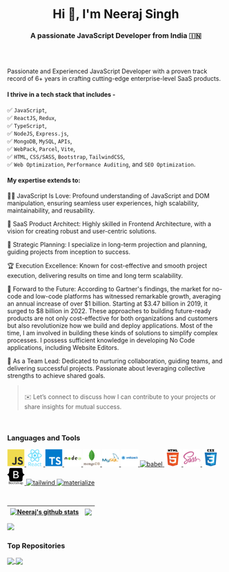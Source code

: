 
<h1 align="center">Hi 👋,  I'm Neeraj Singh</h1>
<h3 align="center">A passionate JavaScript Developer from India 🇮🇳 </h3>
<br><br>

Passionate and Experienced JavaScript Developer with a proven track record of 6+ years in crafting cutting-edge enterprise-level SaaS products.

#### I thrive in a tech stack that includes - 
✅ `JavaScript`, <br>
✅ `ReactJS`, `Redux`,  <br>
✅ `TypeScript`,  <br>
✅ `NodeJS`, `Express.js`, <br>
✅ `MongoDB`, `MySQL`, `APIs`,  <br>
✅ `WebPack`, `Parcel`, `Vite`,  <br>
✅ `HTML`, `CSS/SASS`, `Bootstrap`, `TailwindCSS`,  <br>
✅ `Web Optimization`, `Performance Auditing`, and `SEO Optimization`.  <br>

#### My expertise extends to:

👨‍💻 JavaScript Is Love: Profound understanding of JavaScript and DOM manipulation, ensuring seamless user experiences, high scalability, maintainability, and reusability.

🎯 SaaS Product Architect: Highly skilled in Frontend Architecture, with a vision for creating robust and user-centric solutions.

🔮 Strategic Planning: I specialize in long-term projection and planning, guiding projects from inception to success.

🏆 Execution Excellence: Known for cost-effective and smooth project execution, delivering results on time and long term scalability.

🚀 Forward to the Future: According to Gartner's findings, the market for no-code and low-code platforms has witnessed remarkable growth, averaging an annual increase of over $1 billion. Starting at $3.47 billion in 2019, it surged to $8 billion in 2022. These approaches to building future-ready products are not only cost-effective for both organizations and customers but also revolutionize how we build and deploy applications. Most of the time, I am involved in building these kinds of solutions to simplify complex processes. I possess sufficient knowledge in developing No Code applications, including Website Editors.

👥 As a Team Lead: Dedicated to nurturing collaboration, guiding teams, and delivering successful projects. Passionate about leveraging collective strengths to achieve shared goals.

> <br> ✉️ Let’s connect to discuss how I can contribute to your projects or share insights for mutual success.<br>
<br>

### Languages and Tools

<p align="left"> <a href="https://developer.mozilla.org/en-US/docs/Web/JavaScript" target="_blank" rel="noreferrer"> <img src="https://raw.githubusercontent.com/devicons/devicon/master/icons/javascript/javascript-original.svg" alt="javascript" width="40" height="40"/> </a> <a href="https://reactjs.org/" target="_blank" rel="noreferrer"> <img src="https://raw.githubusercontent.com/devicons/devicon/master/icons/react/react-original-wordmark.svg" alt="react" width="40" height="40"/> </a>  <a href="https://www.typescriptlang.org/" target="_blank" rel="noreferrer"> <img src="https://raw.githubusercontent.com/devicons/devicon/master/icons/typescript/typescript-original.svg" alt="typescript" width="40" height="40"/> </a> <a href="https://nodejs.org" target="_blank" rel="noreferrer"> <img src="https://raw.githubusercontent.com/devicons/devicon/master/icons/nodejs/nodejs-original-wordmark.svg" alt="nodejs" width="40" height="40"/> </a> <a href="https://www.mongodb.com/" target="_blank" rel="noreferrer"> <img src="https://raw.githubusercontent.com/devicons/devicon/master/icons/mongodb/mongodb-original-wordmark.svg" alt="mongodb" width="40" height="40"/> </a> <a href="https://www.mysql.com/" target="_blank" rel="noreferrer"> <img src="https://raw.githubusercontent.com/devicons/devicon/master/icons/mysql/mysql-original-wordmark.svg" alt="mysql" width="40" height="40"/> </a> <a href="https://webpack.js.org" target="_blank" rel="noreferrer"> <img src="https://raw.githubusercontent.com/devicons/devicon/d00d0969292a6569d45b06d3f350f463a0107b0d/icons/webpack/webpack-original-wordmark.svg" alt="webpack" width="40" height="40"/> </a> <a href="https://babeljs.io/" target="_blank" rel="noreferrer"> <img src="https://www.vectorlogo.zone/logos/babeljs/babeljs-icon.svg" alt="babel" width="40" height="40"/> </a> <a href="https://www.w3.org/html/" target="_blank" rel="noreferrer"> <img src="https://raw.githubusercontent.com/devicons/devicon/master/icons/html5/html5-original-wordmark.svg" alt="html5" width="40" height="40"/> </a> <a href="https://sass-lang.com" target="_blank" rel="noreferrer"> <img src="https://raw.githubusercontent.com/devicons/devicon/master/icons/sass/sass-original.svg" alt="sass" width="40" height="40"/> </a> <a href="https://www.w3schools.com/css/" target="_blank" rel="noreferrer"> <img src="https://raw.githubusercontent.com/devicons/devicon/master/icons/css3/css3-original-wordmark.svg" alt="css3" width="40" height="40"/> </a> <a href="https://getbootstrap.com" target="_blank" rel="noreferrer"> <img src="https://raw.githubusercontent.com/devicons/devicon/master/icons/bootstrap/bootstrap-plain-wordmark.svg" alt="bootstrap" width="40" height="40"/> </a> <a href="https://tailwindcss.com/" target="_blank" rel="noreferrer"> <img src="https://www.vectorlogo.zone/logos/tailwindcss/tailwindcss-icon.svg" alt="tailwind" width="40" height="40"/> </a> <a href="https://materializecss.com/" target="_blank" rel="noreferrer"> <img src="https://raw.githubusercontent.com/prplx/svg-logos/5585531d45d294869c4eaab4d7cf2e9c167710a9/svg/materialize.svg" alt="materialize" width="40" height="40"/> </a> 
</p>
<br>



| <a href="https://github.com/okNeeraj"><img align="center" src="https://github-readme-stats.vercel.app/api?username=okNeeraj&show_icons=true&include_all_commits=true&theme=buefy&hide_border=true" alt="Neeraj's github stats" /></a> | <a href="https://github.com/okneeraj"><img align="center" src="https://github-readme-stats.vercel.app/api/top-langs/?username=okneeraj&layout=compact&theme=buefy&hide_border=true" /></a> |
| ------------- | ------------- |

<img src="https://github-readme-streak-stats.herokuapp.com?user=okneeraj&border_radius=0&ring=1632EB&fire=1632EB&currStreakLabel=1632EB" width="824">

<!-- [![GitHub Streak](https://github-readme-streak-stats.herokuapp.com?user=okneeraj&border_radius=0&ring=1632EB&fire=1632EB&currStreakLabel=1632EB)](https://git.io/streak-stats) -->

### Top Repositories


<a href="https://github.com/okneeraj/nodexp-skeleton">
  <img align="center" src="https://github-readme-stats.vercel.app/api/pin/?username=okneeraj&repo=nodexp-skeleton&theme=buefy" />
</a>
<a href="https://github.com/okneeraj/namaste-react">
  <img align="center" src="https://github-readme-stats.vercel.app/api/pin/?username=okneeraj&repo=namaste-react&theme=buefy" />
</a>
